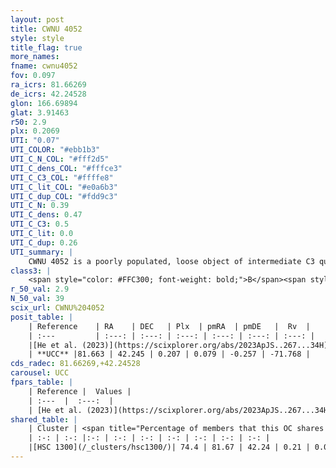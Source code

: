 ```yaml
---
layout: post
title: CWNU 4052
style: style
title_flag: true
more_names: 
fname: cwnu4052
fov: 0.097
ra_icrs: 81.66269
de_icrs: 42.24528
glon: 166.69894
glat: 3.91463
r50: 2.9
plx: 0.2069
UTI: "0.07"
UTI_COLOR: "#ebb1b3"
UTI_C_N_COL: "#fff2d5"
UTI_C_dens_COL: "#fffce3"
UTI_C_C3_COL: "#ffffe8"
UTI_C_lit_COL: "#e0a6b3"
UTI_C_dup_COL: "#fdd9c3"
UTI_C_N: 0.39
UTI_C_dens: 0.47
UTI_C_C3: 0.5
UTI_C_lit: 0.0
UTI_C_dup: 0.26
UTI_summary: |
    CWNU 4052 is a poorly populated, loose object of intermediate C3 quality. It was recently reported in the literature.<br><br><span style="color: #99180f; font-weight: bold;">Warning: </span>This is possibly a duplicated object, which shares a significant percentage of members with at least one previously reported entry.
class3: |
    <span style="color: #FFC300; font-weight: bold;">B</span><span style="color: #FFC300; font-weight: bold;">B</span>
r_50_val: 2.9
N_50_val: 39
scix_url: CWNU%204052
posit_table: |
    | Reference    | RA    | DEC   | Plx  | pmRA  | pmDE   |  Rv  |
    | :---         | :---: | :---: | :---: | :---: | :---: | :---: |
    |[He et al. (2023)](https://scixplorer.org/abs/2023ApJS..267...34H) | 81.658 | 42.282 | 0.203 | 0.075 | -0.262 | -71.77 |
    | **UCC** |81.663 | 42.245 | 0.207 | 0.079 | -0.257 | -71.768 | 
cds_radec: 81.66269,+42.24528
carousel: UCC
fpars_table: |
    | Reference |  Values |
    | :---  |  :---:  |
    | [He et al. (2023)](https://scixplorer.org/abs/2023ApJS..267...34H) | `A0=1.15, m-M=13.05, logA=8.7` |
shared_table: |
    | Cluster | <span title="Percentage of members that this OC shares with the ones listed">%</span>   | RA   | DEC   | Plx   | pmRA  | pmDE  | Rv | UTI |
    | :-: | :-: |:-: | :-: | :-: | :-: | :-: | :-: | :-: |
    |[HSC 1300](/_clusters/hsc1300/)| 74.4 | 81.67 | 42.24 | 0.21 | 0.08 | -0.25 | -71.77 |0.54 |
---
```

